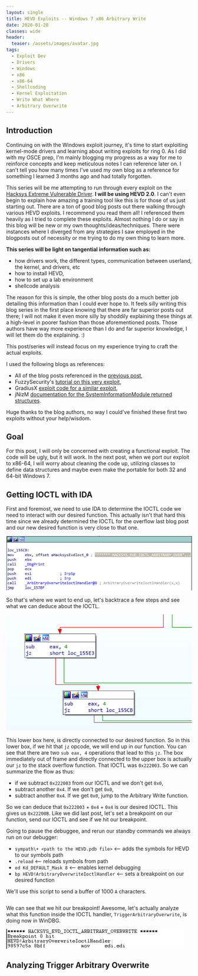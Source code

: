 ```yaml
---
layout: single
title: HEVD Exploits -- Windows 7 x86 Arbitrary Write
date: 2020-01-28
classes: wide
header:
  teaser: /assets/images/avatar.jpg
tags:
  - Exploit Dev
  - Drivers
  - Windows
  - x86
  - x86-64
  - Shellcoding
  - Kernel Exploitation
  - Write What Where
  - Arbitrary Overwrite
---
```


## Introduction
Continuing on with the Windows exploit journey, it's time to start exploiting kernel-mode drivers and learning about writing exploits for ring 0. As I did with my OSCE prep, I'm mainly blogging my progress as a way for me to reinforce concepts and keep meticulous notes I can reference later on. I can't tell you how many times I've used my own blog as a reference for something I learned 3 months ago and had totally forgotten. 

This series will be me attempting to run through every exploit on the [Hacksys Extreme Vulnerable Driver](https://github.com/hacksysteam/HackSysExtremeVulnerableDriver). **I will be using HEVD 2.0**. I can't even begin to explain how amazing a training tool like this is for those of us just starting out. There are a ton of good blog posts out there walking through various HEVD exploits. I recommend you read them all! I referenced them heavily as I tried to complete these exploits. Almost nothing I do or say in this blog will be new or my own thoughts/ideas/techniques. There were instances where I diverged from any strategies I saw employed in the blogposts out of necessity or me trying to do my own thing to learn more.

**This series will be light on tangential information such as:**
+ how drivers work, the different types, communication between userland, the kernel, and drivers, etc
+ how to install HEVD,
+ how to set up a lab environment
+ shellcode analysis

The reason for this is simple, the other blog posts do a much better job detailing this information than I could ever hope to. It feels silly writing this blog series in the first place knowing that there are far superior posts out there; I will not make it even more silly by shoddily explaining these things at a high-level in poorer fashion than those aforementioned posts. Those authors have way more experience than I do and far superior knowledge, I will let them do the explaining. :)

This post/series will instead focus on my experience trying to craft the actual exploits. 

I used the following blogs as references:
+ All of the blog posts referenced in the [previous post](https://github.com/h0mbre/h0mbre.github.io/blob/master/_posts/2020-01-21-HEVD_Stackoverflow_64bit.md),
+ FuzzySecurity's [tutorial on this very exploit](https://www.fuzzysecurity.com/tutorials/expDev/15.html),
+ GradiusX [exploit code for a similar exploit](https://github.com/GradiusX/HEVD-Python-Solutions/blob/master/Win10%20x64%20v1607/HEVD_arbitraryoverwrite.py),
+ jNizM [documentation for the SystemInformationModule returned structures](https://gist.github.com/jNizM/ddf02494cd78e743eed776ce6164758f). 

Huge thanks to the blog authors, no way I could've finished these first two exploits without your help/wisdom. 

## Goal
For this post, I will only be concerned with creating a functional exploit. The code will be ugly, but it will work. In the next post, when we port our exploit to x86-64, I will worry about cleaning the code up, utilizing classes to define data structures and maybe even make the portable for both 32 and 64-bit Windows 7. 

## Getting IOCTL with IDA
First and foremost, we need to use IDA to determine the IOCTL code we need to interact with our desired function. This actually isn't that hard this time since we already determined the IOCTL for the overflow last blog post and our new desired function is very close to that one. 

![](/assets/images/AWE/arboverwrite.PNG)

So that's where we want to end up, let's backtrace a few steps and see what we can deduce about the IOCTL.

![](/assets/images/AWE/arbflow.PNG)

This lower box here, is directly connected to our desired function. So in this lower box, if we hit that `jz` opcode, we will end up in our function. You can see that there are two `sub eax, 4` operations that lead to this `jz`. The box immediately out of frame and directly connected to the upper box is actually our `jz` to the stack overflow function. That IOCTL was `0x222003`. So we can summarize the flow as thus:
+ if we subtract `0x222003` from our IOCTL and we don't get `0x0`, 
+ subtract another `0x4`. If we don't get `0x0`,
+ subtract another `0x4`. If we get `0x0`, jump to the Arbitrary Write function.

So we can deduce that `0x222003` + `0x4` + `0x4` is our desired IOCTL. This gives us `0x22200B`. Like we did last post, let's set a breakpoint on our function, send our IOCTL and see if we hit our breakpoint.

Going to pause the debuggee, and rerun our standby commands we always run on our debugger:
+ `sympath\+ <path to the HEVD.pdb file>` <— adds the symbols for HEVD to our symbols path
+ `.reload` <— reloads symbols from path
+ `ed Kd_DEFAULT_Mask 8` <— enables kernel debugging
+ `bp HEVD!ArbitraryOverwriteIoctlHandler` <— sets a breakpoint on our desired function

We'll use this script to send a buffer of 1000 `A` characters. 
```python
```

We can see that we hit our breakpoint! Awesome, let's actually analyze what this function inside the IOCTL handler, `TriggerArbitraryOverwrite`, is doing now in WinDBG. 

![](/assets/images/AWE/bphit.PNG)

## Analyzing Trigger Arbitrary Overwrite

